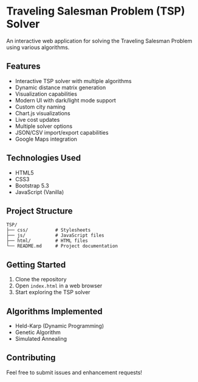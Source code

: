 # Traveling Salesman Problem (TSP) Solver

An interactive web application for solving the Traveling Salesman Problem using various algorithms.

## Features

- Interactive TSP solver with multiple algorithms
- Dynamic distance matrix generation
- Visualization capabilities
- Modern UI with dark/light mode support
- Custom city naming
- Chart.js visualizations
- Live cost updates
- Multiple solver options
- JSON/CSV import/export capabilities
- Google Maps integration

## Technologies Used

- HTML5
- CSS3
- Bootstrap 5.3
- JavaScript (Vanilla)

## Project Structure

```
TSP/
├── css/          # Stylesheets
├── js/           # JavaScript files
├── html/         # HTML files
└── README.md     # Project documentation
```

## Getting Started

1. Clone the repository
2. Open `index.html` in a web browser
3. Start exploring the TSP solver

## Algorithms Implemented

- Held-Karp (Dynamic Programming)
- Genetic Algorithm
- Simulated Annealing

## Contributing

Feel free to submit issues and enhancement requests!
